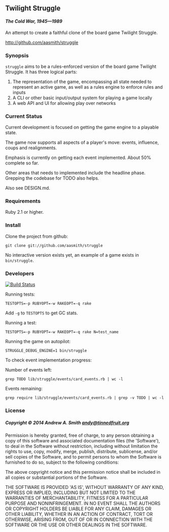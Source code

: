 ## Twilight Struggle
#### *The Cold War, 1945—1989*

An attempt to create a faithful clone of the board game Twilight Struggle.

<http://github.com/aasmith/struggle>

### Synopsis

`struggle` aims to be a rules-enforced version of the board game
Twilight Struggle. It has three logical parts:

 1. The representation of the game, encompassing all state needed to
    represent an active game, as well as a rules engine to enforce rules
    and inputs
 2. A CLI or other basic input/output system for playing a game locally
 3. A web API and UI for allowing play over networks

### Current Status

Current development is focused on getting the game engine to a playable state. 

The game now supports all aspects of a player's move: events, influence,
coups and realignments.

Emphasis is currently on getting each event implemented. About 50% complete
so far.

Other areas that needs to implemented include the headline phase.
Grepping the codebase for TODO also helps.

Also see DESIGN.md.

### Requirements

Ruby 2.1 or higher.

### Install

Clone the project from github:

`git clone git://github.com/aasmith/struggle`

No interactive version exists yet, an example of a game exists in
`bin/struggle`.

### Developers

[![Build Status](https://travis-ci.org/aasmith/struggle.svg?branch=master)](https://travis-ci.org/aasmith/struggle)

Running tests:

`TESTOPTS=-p RUBYOPT=-w RAKEOPT=-q rake`

Add `-g` to `TESTOPTS` to get GC stats.

Running a test:

`TESTOPTS=-p RUBYOPT=-w RAKEOPT=-q rake N=test_name`

Running the game on autopilot:

`STRUGGLE_DEBUG_ENGINE=1 bin/struggle`

To check event implementation progress:

Number of events left:

`grep TODO lib/struggle/events/card_events.rb | wc -l`

Events remaining:

`grep require lib/struggle/events/card_events.rb | grep -v TODO | wc -l`


### License

##### Copyright &copy; 2014 Andrew A. Smith <andy@tinnedfruit.org>

Permission is hereby granted, free of charge, to any person obtaining
a copy of this software and associated documentation files (the
'Software'), to deal in the Software without restriction, including
without limitation the rights to use, copy, modify, merge, publish,
distribute, sublicense, and/or sell copies of the Software, and to
permit persons to whom the Software is furnished to do so, subject to
the following conditions:

The above copyright notice and this permission notice shall be
included in all copies or substantial portions of the Software.

THE SOFTWARE IS PROVIDED 'AS IS', WITHOUT WARRANTY OF ANY KIND,
EXPRESS OR IMPLIED, INCLUDING BUT NOT LIMITED TO THE WARRANTIES OF
MERCHANTABILITY, FITNESS FOR A PARTICULAR PURPOSE AND NONINFRINGEMENT.
IN NO EVENT SHALL THE AUTHORS OR COPYRIGHT HOLDERS BE LIABLE FOR ANY
CLAIM, DAMAGES OR OTHER LIABILITY, WHETHER IN AN ACTION OF CONTRACT,
TORT OR OTHERWISE, ARISING FROM, OUT OF OR IN CONNECTION WITH THE
SOFTWARE OR THE USE OR OTHER DEALINGS IN THE SOFTWARE.

